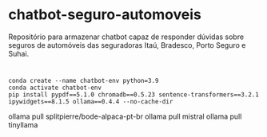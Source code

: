 # chatbot-seguro-automoveis
 Repositório para armazenar chatbot capaz de responder dúvidas sobre seguros de automóveis das seguradoras Itaú, Bradesco, Porto Seguro e Suhai.

#

```
conda create --name chatbot-env python=3.9
conda activate chatbot-env
pip install pypdf==5.1.0 chromadb==0.5.23 sentence-transformers==3.2.1 ipywidgets==8.1.5 ollama==0.4.4 --no-cache-dir
```

ollama pull splitpierre/bode-alpaca-pt-br
ollama pull mistral
ollama pull tinyllama